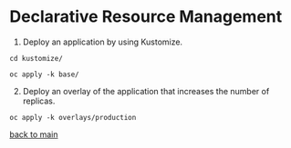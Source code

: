 # Declarative Resource Management 

1. Deploy an application by using Kustomize.

```
cd kustomize/

oc apply -k base/
```

2. Deploy an overlay of the application that increases the number of replicas.

```
oc apply -k overlays/production
```

  [back to main](../README.md) 
